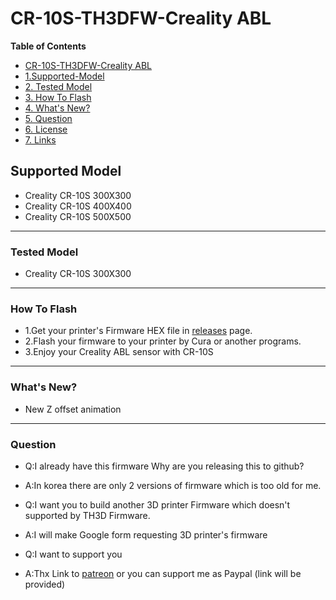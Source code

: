 
# CR-10S-TH3DFW-Creality ABL


**Table of Contents**

<!-- TOC depthFrom:2 -->

- [CR-10S-TH3DFW-Creality ABL](#cr-10s-th3dfw-creality-abl)
- [1.Supported-Model](#supported-model)
- [2. Tested Model](#tested-model)
- [3. How To Flash](#how-to-flash)
- [4. What's New?](#whats-new)
- [5. Question](#question)
- [6. License](#license)
- [7. Links](#links)

<!-- /TOC -->

## Supported Model

- Creality CR-10S 300X300
- Creality CR-10S 400X400
- Creality CR-10S 500X500


------------


### Tested Model

- Creality CR-10S 300X300

------------

### How To Flash
- 1.Get your printer's Firmware HEX file in [releases](https://github.com/rlatn1234/CR-10S-TH3DFW-CrealityABL/releases) page.
- 2.Flash your firmware to your printer by Cura or another programs.
- 3.Enjoy your Creality ABL sensor with CR-10S


------------

### What's New?
- New Z offset animation


------------

### Question
- Q:I already have this firmware Why are you releasing this to github?
- A:In korea there are only 2 versions of firmware which is too old for me.

- Q:I want you to build another 3D printer Firmware which doesn't supported by TH3D Firmware.
- A:I will make Google form requesting 3D printer's firmware

- Q:I want to support you 
- A:Thx Link to [patreon](https://www.patreon.com/rlatn1234) or you can support me as Paypal (link will be provided)
